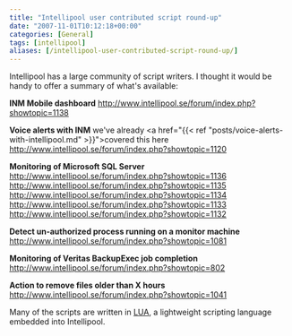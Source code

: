 ```yaml
---
title: "Intellipool user contributed script round-up"
date: "2007-11-01T10:12:18+00:00"
categories: [General]
tags: [intellipool]
aliases: [/intellipool-user-contributed-script-round-up/]
---
```


Intellipool has a large community of script writers. I thought it would be handy to offer a summary of what's available:

<strong>INM Mobile dashboard</strong>
http://www.intellipool.se/forum/index.php?showtopic=1138

<strong>Voice alerts with INM</strong> we've already <a href="{{< ref "posts/voice-alerts-with-intellipool.md" >}}">covered this here</a>
http://www.intellipool.se/forum/index.php?showtopic=1120

<strong>Monitoring of Microsoft SQL Server</strong>
http://www.intellipool.se/forum/index.php?showtopic=1136
http://www.intellipool.se/forum/index.php?showtopic=1135
http://www.intellipool.se/forum/index.php?showtopic=1134
http://www.intellipool.se/forum/index.php?showtopic=1133
http://www.intellipool.se/forum/index.php?showtopic=1132

<strong>Detect un-authorized process running on a monitor machine</strong>
http://www.intellipool.se/forum/index.php?showtopic=1081

<strong>Monitoring of Veritas BackupExec job completion</strong>
http://www.intellipool.se/forum/index.php?showtopic=802

<strong>Action to remove files older than X hours</strong>
http://www.intellipool.se/forum/index.php?showtopic=1041

Many of the scripts are written in <a href="http://www.lua.org/">LUA</a>, a lightweight scripting language embedded into Intellipool.

